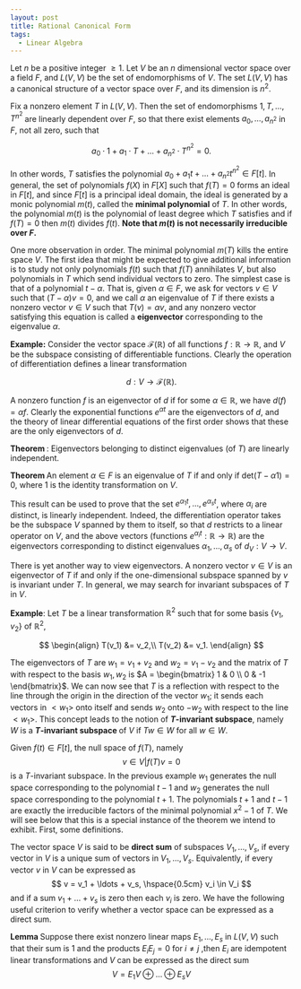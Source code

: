 ```yaml
---
layout: post
title: Rational Canonical Form
tags:
  - Linear Algebra
---
```


Let $n$ be a positive integer $\geq 1$. Let $V$ be an $n$ dimensional vector space over a field $F$, and $L(V,V)$ be the set of endomorphisms of $V$. The set $L(V,V)$ has a canonical structure of a vector space over $F$, and its dimension is $n^2$. 

Fix a nonzero element $T$ in $L(V,V)$. Then the set of endomorphisms $1, T, \ldots , T^{n^2}$ are linearly dependent over $F$, so that there exist elements $a_0, \ldots, a_{n^2}$ in $F$, not all zero, such that 

$$a_0 \cdot 1 + a_1 \cdot T + \ldots + a_{n^2} \cdot T^{n^2} = 0.$$

In other words, $T$ satisfies the polynomial $a_0 + a_1 t + \ldots + a_{n^2} t^{n^2} \in F[t]$. In general, the set of polynomials $f(X)$ in $F[X]$ such that $f(T) = 0$ forms an ideal in $F[t]$, and since $F[t]$ is a principal ideal domain, the ideal is generated by a monic polynomial $m(t)$, called the **minimal polynomial** of $T$. In other words, the polynomial $m(t)$ is the polynomial of least degree which $T$ satisfies and if $f(T) = 0$ then $m(t)$ divides $f(t)$. **Note that $m(t)$ is not necessarily irreducible over $F$.**

One more observation in order. The minimal polynomial $m(T)$ kills the entire space $V$. The first idea that might be expected to give additional information is to study not only polynomials $f(t)$ such that $f(T)$ annihilates $V$, but also polynomials in $T$ which send individual vectors to zero. The simplest case is that of a polynomial $t-\alpha$. That is, given $\alpha \in F$, we ask for vectors $v \in V$ such that $(T - \alpha)v = 0$, and we call $\alpha$ an eigenvalue of $T$ if there exists a nonzero vector $v \in V$ such that $T(v) = \alpha v$, and any nonzero vector satisfying this equation is called a **eigenvector** corresponding to the eigenvalue $\alpha$. 

**Example:** Consider the vector space $\mathcal{F}(\mathbb{R})$ of all functions $f: \mathbb{R} \to \mathbb{R}$, and $V$ be the subspace consisting of differentiable functions. Clearly the operation of differentiation defines a linear transformation 

$$d: V \to \mathcal{F}(\mathbb{R}).$$

A nonzero function $f$ is an eigenvector of $d$ if for some $\alpha \in \mathbb{R}$, we have $d(f) = \alpha f$. Clearly the exponential functions $e^{\alpha t}$ are the eigenvectors of $d$, and the theory of linear differential equations of the first order shows that these are the only eigenvectors of $d$.


<strong> Theorem </strong>: Eigenvectors belonging to distinct eigenvalues (of $T$) are linearly independent.

<strong> Theorem </strong> An element $\alpha \in F$ is an eigenvalue of $T$ if and only if $\textrm{det}(T - \alpha 1) = 0$, where $1$ is the identity transformation on $V$.

This result can be used to prove that the set $e^{\alpha_1 t}, \ldots, e^{\alpha_s t}$, where $\alpha_i$ are distinct, is linearly independent. Indeed, the differentiation operator takes be the subspace $V$ spanned by them to itself, so that $d$ restricts to a linear operator on $V$, and the above vectors (functions $e^{\alpha_i t} : \mathbb{R} \to \mathbb{R}$) are the eigenvectors corresponding to distinct eigenvalues $\alpha_1, \ldots, \alpha_s$ of $d_{V}: V \to V$.



There is yet another way to view eigenvectors. A nonzero vector $v \in V$ is an eigenvector of $T$ if and only if the one-dimensional subspace spanned by $v$ is invariant under $T$. In general, we may search for invariant subspaces of $T$ in $V$.

**Example**: Let $T$ be a linear transformation $\mathbb{R}^2$ such that for some basis $\{ v_1, v_2 \}$ of $\mathbb{R}^2$, 

$$
\begin{align}
T(v_1) &= v_2,\\
T(v_2) &= v_1.
\end{align}
$$

The eigenvectors of $T$ are $w_1 = v_1 + v_2$ and $w_2 = v_1 - v_2$ and the matrix of $T$ with respect to the basis ${w_1, w_2}$ is $A = \begin{bmatrix} 1 & 0 \\ 0 & -1 \end{bmatrix}$.  We can now see that $T$ is a reflection with respect to the line through the origin in the direction of the vector $w_1$; it sends each vectors in $<w_1>$ onto itself and sends $w_2$ onto $-w_2$ with respect to the line $<w_1>$.  This concept leads to the notion of **$T$-invariant subspace**, namely $W$ is a <strong> $T$-invariant subspace </strong> of $V$ if $Tw \in W$ for all $w \in W$. 

Given $f(t) \in F[t]$, the null space of $f(T)$, namely 
$$
{ v \in V | f(T)v = 0 }
$$
is a $T$-invariant subspace. In the previous example $w_1$ generates the null space corresponding to the polynomial $t - 1$ and $w_2$ generates the null space corresponding to the polynomial $t + 1$. The polynomials $t + 1$ and $t-1$ are exactly the irreducible factors of the minimal polynomial $x^2 - 1$ of $T$. We will see below that this is a special instance of the theorem we intend to exhibit. First, some definitions.

The vector space $V$ is said to be <strong>direct sum</strong> of subspaces $V_1, \ldots, V_s$,  if every vector in $V$ is a unique sum of vectors in $V_1, \ldots, V_s$. Equivalently, if every vector $v$ in $V$ can be expressed as 
$$
v = v_1 + \ldots + v_s, \hspace{0.5cm} v_i \in V_i
$$
and if a sum $v_1 + \ldots + v_s$ is zero then each $v_i$ is zero. We have the following useful criterion to verify whether a vector space can be expressed as a direct sum.

<strong> Lemma </strong> Suppose there exist nonzero linear maps $E_1, \ldots, E_s$ in $L(V,V)$ such that their sum is $1$ and the products $E_i E_j = 0$ for $i \neq j$ ,then $E_i$ are idempotent linear transformations and $V$ can be expressed as the direct sum 
$$
V = E_1 V \oplus \ldots \oplus E_s V
$$














